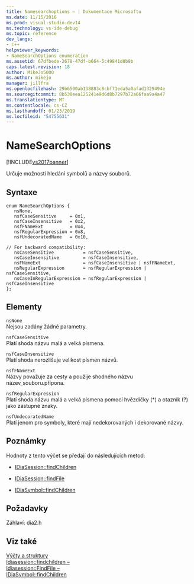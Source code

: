 ```yaml
---
title: Namesearchoptions – | Dokumentace Microsoftu
ms.date: 11/15/2016
ms.prod: visual-studio-dev14
ms.technology: vs-ide-debug
ms.topic: reference
dev_langs:
- C++
helpviewer_keywords:
- NameSearchOptions enumeration
ms.assetid: 67dfbede-2678-47df-b664-5c49841d0b9b
caps.latest.revision: 18
author: MikeJo5000
ms.author: mikejo
manager: jillfra
ms.openlocfilehash: 29b6500ab138883c8cbf71eda5a0afad1329494e
ms.sourcegitcommit: 8b538eea125241e9d6d8b7297b72a66faa9a4a47
ms.translationtype: MT
ms.contentlocale: cs-CZ
ms.lasthandoff: 01/23/2019
ms.locfileid: "54755631"
---
```

# <a name="namesearchoptions"></a>NameSearchOptions
[!INCLUDE[vs2017banner](../../includes/vs2017banner.md)]

Určuje možnosti hledání symbolů a názvy souborů.  
  
## <a name="syntax"></a>Syntaxe  
  
```cpp#  
enum NameSearchOptions {   
   nsNone,  
   nsfCaseSensitive     = 0x1,  
   nsfCaseInsensitive   = 0x2,  
   nsfFNameExt          = 0x4,  
   nsfRegularExpression = 0x8,  
   nsfUndecoratedName   = 0x10,  
  
// For backward compatibility:  
   nsCaseSensitive           = nsfCaseSensitive,  
   nsCaseInsensitive         = nsfCaseInsensitive,  
   nsFNameExt                = nsfCaseInsensitive | nsfFNameExt,  
   nsRegularExpression       = nsfRegularExpression | nsfCaseSensitive,  
   nsCaseInRegularExpression = nsfRegularExpression | nsfCaseInsensitive  
};  
```  
  
## <a name="elements"></a>Elementy  
 `nsNone`  
 Nejsou zadány žádné parametry.  
  
 `nsfCaseSensitive`  
 Platí shoda názvu malá a velká písmena.  
  
 `nsfCaseInsensitive`  
 Platí shoda nerozlišuje velikost písmen názvů.  
  
 `nsfFNameExt`  
 Názvy považuje za cesty a použije shodného názvu název_souboru.přípona.  
  
 `nsfRegularExpression`  
 Platí shoda názvu malá a velká písmena pomocí hvězdičky (*) a otazník (?) jako zástupné znaky.  
  
 `nsfUndecoratedName`  
 Platí jenom pro symboly, které mají nedekorovaných i dekorované názvy.  
  
## <a name="remarks"></a>Poznámky  
 Hodnoty z tento výčet se předají do následujících metod:  
  
-   [IDiaSession::findChildren](../../debugger/debug-interface-access/idiasession-findchildren.md)  
  
-   [IDiaSession::findFile](../../debugger/debug-interface-access/idiasession-findfile.md)  
  
-   [IDiaSymbol::findChildren](../../debugger/debug-interface-access/idiasymbol-findchildren.md)  
  
## <a name="requirements"></a>Požadavky  
 Záhlaví: dia2.h  
  
## <a name="see-also"></a>Viz také  
 [Výčty a struktury](../../debugger/debug-interface-access/enumerations-and-structures.md)   
 [Idiasession::findchildren –](../../debugger/debug-interface-access/idiasession-findchildren.md)   
 [Idiasession::FindFile –](../../debugger/debug-interface-access/idiasession-findfile.md)   
 [IDiaSymbol::findChildren](../../debugger/debug-interface-access/idiasymbol-findchildren.md)

